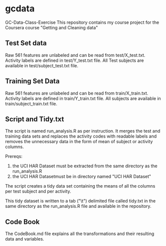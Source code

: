gcdata
======

GC-Data-Class-Exercise
This repository contains my course project for the Coursera course "Getting and Cleaning data"

Test Set data
------------------

Raw 561 features are unlabeled and can be read from test/X_test.txt. 
Activity labels are defined in test/Y_test.txt file.
All Test subjects are available in test/subject_test.txt file.

Training Set Data
--------------------
Raw 561 features are unlabeled and can be read from train/X_train.txt. 
Activity labels are defined in train/Y_train.txt file.
All  subjects are available in train/subject_train.txt file.

Script and Tidy.txt
-------------------
The script is named run_analysis.R as per instruction. It merges the test and training data sets and replaces the activity codes with readable labels and removes the unnecessary data in the form of mean of subject or activity columns.

Prereqs:

1. the UCI HAR Dataset must be extracted from the same directory as the run_analysis.R
2. the UCI HAR Datasetmust be in directory named "UCI HAR Dataset"

The script creates a tidy data set containing the means of all the columns per test subject and per activity.

This tidy dataset is written to a tab ("\t") delimited file called tidy.txt in the same directory as the run_analysis.R file and available in the repository.

Code Book
-------------------
The CodeBook.md file explains all the transformations and their resulting data and variables.


